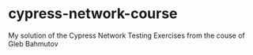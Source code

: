# cypress-network-course
My solution of the Cypress Network Testing Exercises from the couse of Gleb Bahmutov
